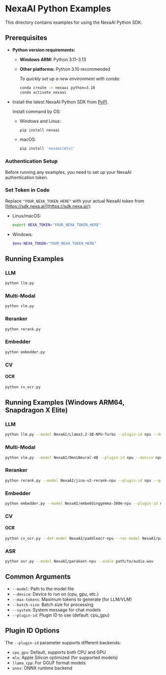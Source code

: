# NexaAI Python Examples

This directory contains examples for using the NexaAI Python SDK.

## Prerequisites

- **Python version requirements:**
  - **Windows ARM:** Python 3.11–3.13
  - **Other platforms:** Python 3.10 recommended

    *To quickly set up a new environment with conda:*
    ```sh
    conda create -n nexaai python=3.10
    conda activate nexaai
    ```
- Install the latest NexaAI Python SDK from [PyPI](https://pypi.org/project/nexaai/#history).

  Install command by OS:

  - Windows and Linux:
    ```bash
    pip install nexaai
    ```
  - macOS:
    ```bash
    pip install 'nexaai[mlx]'
    ```

### Authentication Setup

Before running any examples, you need to set up your NexaAI authentication token.

### Set Token in Code

Replace `"YOUR_NEXA_TOKEN_HERE"` with your actual NexaAI token from [https://sdk.nexa.ai/](https://sdk.nexa.ai/):

- Linux/macOS:
  ```bash
  export NEXA_TOKEN="YOUR_NEXA_TOKEN_HERE"
  ```
- Windows:
  ```powershell
  $env:NEXA_TOKEN="YOUR_NEXA_TOKEN_HERE"
  ```

## Running Examples

### LLM

```bash
python llm.py
```

### Multi-Modal

```bash
python vlm.py
```

### Reranker

```bash
python rerank.py
```

### Embedder

```bash
python embedder.py
```

### CV

#### OCR

```bash
python cv_ocr.py
```

## Running Examples (Windows ARM64, Snapdragon X Elite)

### LLM

```bash
python llm.py --model NexaAI/Llama3.2-3B-NPU-Turbo --plugin-id npu --device npu --max-tokens 100 --system "You are a helpful assistant."
```

### Multi-Modal

```bash
python vlm.py --model NexaAI/OmniNeural-4B --plugin-id npu --device npu --max-tokens 100 --system "You are a helpful assistant."
```

### Reranker

```bash
python rerank.py --model NexaAI/jina-v2-rerank-npu --plugin-id npu --query "Where is on-device AI?" --documents "On-device AI is a type of AI that is processed on the device itself, rather than in the cloud." "edge computing" "A ragdoll is a breed of cat that is known for its long, flowing hair and gentle personality." "The capital of France is Paris."
```

### Embedder

```bash
python embedder.py --model NexaAI/embeddinggemma-300m-npu --plugin-id npu --texts "On-device AI is a type of AI that is processed on the device itself, rather than in the cloud." "edge computing" "A ragdoll is a breed of cat that is known for its long, flowing hair and gentle personality." "The capital of France is Paris." --query "what is on device AI" --batch-size 2
```

### CV

#### OCR

```bash
python cv_ocr.py --det-model NexaAI/paddleocr-npu --rec-model NexaAI/paddleocr-npu --image path/to/image.png
```

### ASR

```bash
python asr.py --model NexaAI/parakeet-npu --audio path/to/audio.wav
```

## Common Arguments

- `--model`: Path to the model file
- `--device`: Device to run on (cpu, gpu, etc.)
- `--max-tokens`: Maximum tokens to generate (for LLM/VLM)
- `--batch-size`: Batch size for processing
- `--system`: System message for chat models
- `--plugin-id`: Plugin ID to use (default: cpu_gpu)

## Plugin ID Options

The `--plugin-id` parameter supports different backends:

- `cpu_gpu`: Default, supports both CPU and GPU
- `mlx`: Apple Silicon optimized (for supported models)
- `llama_cpp`: For GGUF format models
- `onnx`: ONNX runtime backend
